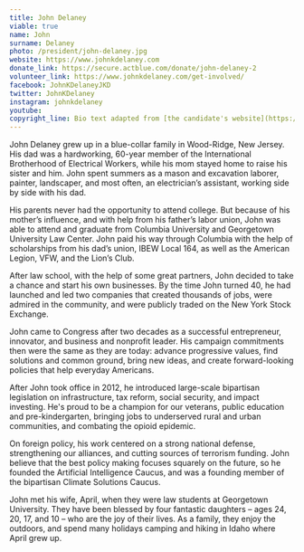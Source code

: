 ```yaml
---
title: John Delaney
viable: true
name: John
surname: Delaney
photo: /president/john-delaney.jpg
website: https://www.johnkdelaney.com
donate_link: https://secure.actblue.com/donate/john-delaney-2
volunteer_link: https://www.johnkdelaney.com/get-involved/
facebook: JohnKDelaneyJKD
twitter: JohnKDelaney
instagram: johnkdelaney
youtube: 
copyright_line: Bio text adapted from [the candidate's website](https://www.johnkdelaney.com/about/) and may be &copy; 2019 Friends of John Delaney.
---
```

John Delaney grew up in a blue-collar family in Wood-Ridge, New Jersey. His dad was a hardworking, 60-year member of the International Brotherhood of Electrical Workers, while his mom stayed home to raise his sister and him. John spent summers as a mason and excavation laborer, painter, landscaper, and most often, an electrician’s assistant, working side by side with his dad.

His parents never had the opportunity to attend college. But because of his mother’s influence, and with help from his father’s labor union, John was able to attend and graduate from Columbia University and Georgetown University Law Center. John paid his way through Columbia with the help of scholarships from his dad’s union, IBEW Local 164, as well as the American Legion, VFW, and the Lion’s Club.

After law school, with the help of some great partners, John decided to take a chance and start his own businesses. By the time John turned 40, he had launched and led two companies that created thousands of jobs, were admired in the community, and were publicly traded on the New York Stock Exchange.

John came to Congress after two decades as a successful entrepreneur, innovator, and business and nonprofit leader. His campaign commitments then were the same as they are today: advance progressive values, find solutions and common ground, bring new ideas, and create forward-looking policies that help everyday Americans.

After John took office in 2012, he introduced large-scale bipartisan legislation on infrastructure, tax reform, social security, and impact investing. He's proud to be a champion for our veterans, public education and pre-kindergarten, bringing jobs to underserved rural and urban communities, and combating the opioid epidemic.

On foreign policy, his work centered on a strong national defense, strengthening our alliances, and cutting sources of terrorism funding. John believe that the best policy making focuses squarely on the future, so he founded the Artificial Intelligence Caucus, and was a founding member of the bipartisan Climate Solutions Caucus.

John met his wife, April, when they were law students at Georgetown University. They have been blessed by four fantastic daughters – ages 24, 20, 17, and 10 – who are the joy of their lives. As a family, they enjoy the outdoors, and spend many holidays camping and hiking in Idaho where April grew up.
